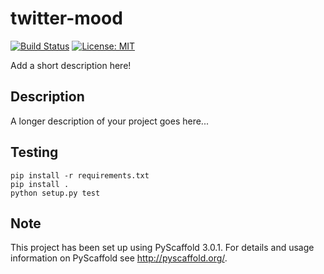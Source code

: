 # twitter-mood

[![Build Status](https://travis-ci.org/jmhossler/twitter-mood.svg?branch=master)](https://travis-ci.org/jmhossler/twitter-mood)
[![License: MIT](https://img.shields.io/badge/License-MIT-yellow.svg)](https://opensource.org/licenses/MIT)

Add a short description here!


## Description

A longer description of your project goes here...


## Testing

```
pip install -r requirements.txt
pip install .
python setup.py test
```

## Note

This project has been set up using PyScaffold 3.0.1. For details and usage
information on PyScaffold see http://pyscaffold.org/.
